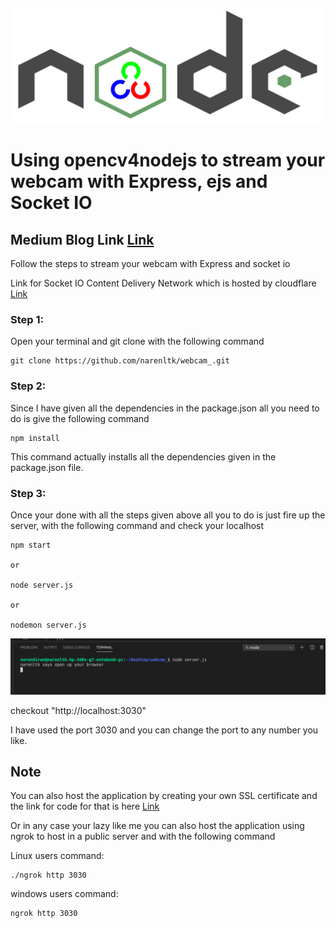 
<p align="center">
  <img src="img/banner.jpeg">
</p>

# Using opencv4nodejs to stream your webcam with Express, ejs and Socket IO

## Medium Blog Link [Link](https://medium.com/swlh/video-streaming-using-opencv4nodejs-with-node-js-express-and-socket-io-3806abb049a)

Follow the steps to stream your webcam with Express and socket io

Link for Socket IO Content Delivery Network which is hosted by cloudflare [Link](https://cdnjs.com/libraries/socket.io)

### Step 1:

Open your terminal and git clone with the following command

```
git clone https://github.com/narenltk/webcam_.git
```

### Step 2:

Since I have given all the dependencies in the package.json all you need to do is give the following command

```
npm install
```

This command actually installs all the dependencies given in the package.json file.

### Step 3:

Once your done with all the steps given above all you to do is just fire up the server, with the following command and check your localhost

```
npm start

or

node server.js

or 

nodemon server.js
```

<p align="center">
  <img src="img/node_server.png">
</p>

checkout "http://localhost:3030"

I have used the port 3030 and you can change the port to any number you like.

## Note

You can also host the application by creating your own SSL certificate and the link for code for that is here [Link](https://github.com/narenltk/ssl_.git)

Or in any case your lazy like me you can also host the application using ngrok to host in a public server and with the following command

Linux users command:
```
./ngrok http 3030
```

windows users command:
```
ngrok http 3030
```
